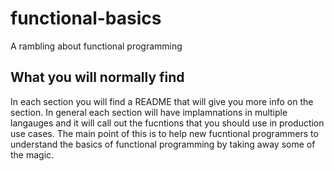 # functional-basics
A rambling about functional programming

## What you will normally find
In each section you will find a README that will give you more info on the section. In general each section will have implamnations in multiple langauges and it will call out the fucntions that you should use in production use cases. The main point of this is to help new fucntional programmers to understand the basics of functional programming by taking away some of the magic. 
